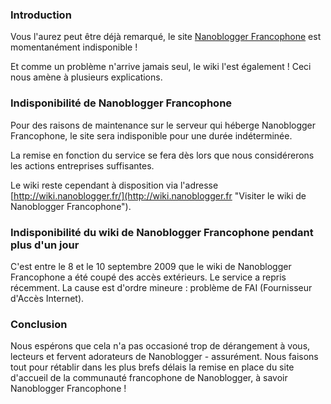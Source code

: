 ### Introduction

Vous l'aurez peut être déjà remarqué, le site [Nanoblogger Francophone](http://oceamer.com/~nanoblogger/ "Se rendre sur la page d'accueil de Nanoblogger Francophone, le site de la communauté francophone de Nanoblogger") est momentanément indisponible !

Et comme un problème n'arrive jamais seul, le wiki l'est également ! Ceci nous amène à plusieurs explications.

### Indisponibilité de Nanoblogger Francophone

Pour des raisons de maintenance sur le serveur qui héberge Nanoblogger Francophone, le site sera indisponible pour une durée indéterminée.

La remise en fonction du service se fera dès lors que nous considérerons les actions entreprises suffisantes.

Le wiki reste cependant à disposition via l'adresse [http://wiki.nanoblogger.fr/](http://wiki.nanoblogger.fr "Visiter le wiki de Nanoblogger Francophone").

### Indisponibilité du wiki de Nanoblogger Francophone pendant plus d'un jour

C'est entre le 8 et le 10 septembre 2009 que le wiki de Nanoblogger Francophone a été coupé des accès extérieurs. Le service a repris récemment. La cause est d'ordre mineure : problème de FAI (Fournisseur d'Accès Internet).

### Conclusion

Nous espérons que cela n'a pas occasioné trop de dérangement à vous, lecteurs et fervent adorateurs de Nanoblogger - assurément. Nous faisons tout pour rétablir dans les plus brefs délais la remise en place du site d'accueil de la communauté francophone de Nanoblogger, à savoir Nanoblogger Francophone !

